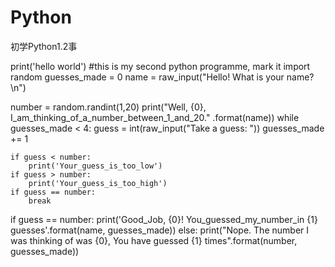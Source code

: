 # Python
初学Python1.2事

print('hello world')
#this is my second python programme, mark it 
import random
guesses_made = 0
name = raw_input("Hello! What is your name?\n")

number = random.randint(1,20)
print("Well, {0}, I_am_thinking_of_a_number_between_1_and_20." .format(name))
while guesses_made < 4:
    guess = int(raw_input("Take a guess: "))
    guesses_made += 1

    if guess < number:
        print('Your_guess_is_too_low')
    if guess > number:
        print('Your_guess_is_too_high')
    if guess == number:
        break

if guess == number:
    print('Good_Job, {0}! You_guessed_my_number_in {1} guesses'.format(name, guesses_made))
else:
    print("Nope. The number I was thinking of was {0}, You have guessed {1} times".format(number, guesses_made))

